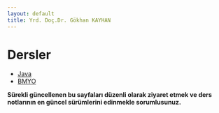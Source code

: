```yaml
---
layout: default
title: Yrd. Doç.Dr. Gökhan KAYHAN
---
```


#   Dersler

*   [Java](/java)
*   [BMYO](/bmyo)

**Sürekli güncellenen bu sayfaları düzenli olarak ziyaret etmek ve ders
notlarının en güncel sürümlerini edinmekle sorumlusunuz.**


